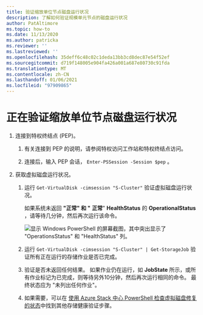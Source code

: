```yaml
---
title: 验证缩放单位节点磁盘运行状况
description: 了解如何验证规模单元节点的磁盘运行状况
author: PatAltimore
ms.topic: how-to
ms.date: 11/13/2020
ms.author: patricka
ms.reviewer: ''
ms.lastreviewed: ''
ms.openlocfilehash: 35deff6c48c02c1deda13bb3cd8dec87e54f52ef
ms.sourcegitcommit: d719f148005e904fa426a001a687e80730c91fda
ms.translationtype: MT
ms.contentlocale: zh-CN
ms.lasthandoff: 01/06/2021
ms.locfileid: "97909865"
---
```

# <a name="verifying-scale-unit-node-disk-health"></a>正在验证缩放单位节点磁盘运行状况

1.  连接到特权终结点 (PEP)。

    1.  有关连接到 PEP 的说明，请参阅特权访问工作站和特权终结点访问。

    1.  连接后，输入 PEP 会话， `Enter-PSSession -Session $pep` 。

2.  获取虚拟磁盘运行状况。

    1.  运行 `Get-VirtualDisk -cimsession "S-Cluster"` 验证虚拟磁盘运行状况。

        如果系统未返回 **"正常" 和 "** **正常**" **HealthStatus** 的 **OperationalStatus** ，请等待几分钟，然后再次运行该命令。
        
        ![显示 Windows PowerShell 的屏幕截图，其中突出显示了 "OperationsStatus" 和 "HealthStatus" 列。](media/image-57.png)
        
    1.  运行 `Get-VirtualDisk -cimsession "S-Cluster" | Get-StorageJob` 验证所有正在运行的存储作业是否已完成。
    
    1.  验证是否未返回任何结果。 如果作业仍在运行，如 **JobState** 所示，或所有作业标记为已完成，则等待另外10分钟，然后再次运行相同的命令。 最终状态应为 "未列出任何作业"。
    
    1.  如果需要，可以在 [使用 Azure Stack 中心 PowerShell 检查虚拟磁盘修复的状态](https://docs.microsoft.com/azure-stack/operator/azure-stack-replace-disk?view=azs-2002&check-the-status-of-virtual-disk-repair-using-azure-stack-hub-powershell)中找到其他存储健康验证步骤。
        
